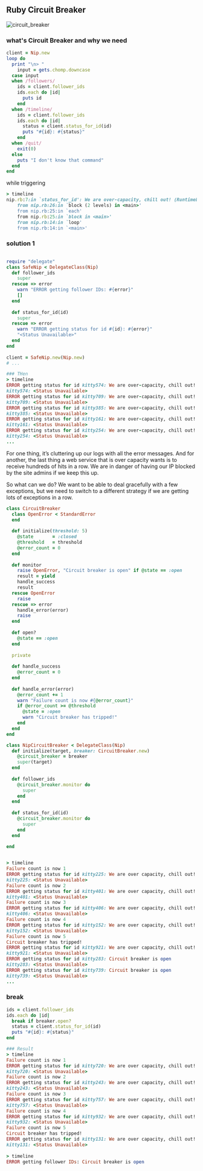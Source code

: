 ## Ruby Circuit Breaker


![circuit_breaker](https://cloud.githubusercontent.com/assets/83296/18030833/38ac9d16-6c95-11e6-994d-7cff19815f8e.PNG)


### what's Circuit Breaker and why we need 


```ruby
client = Nip.new
loop do
  print "\n> "
    input = gets.chomp.downcase
  case input
  when /followers/
    ids = client.follower_ids
    ids.each do |id|
      puts id
    end
  when /timeline/
    ids = client.follower_ids
    ids.each do |id|
      status = client.status_for_id(id)
      puts "#{id}: #{status}"
    end
  when /quit/
    exit(0)
  else
    puts "I don't know that command"
  end
end
```

while triggering 

```ruby
> timeline
nip.rb:7:in `status_for_id': We are over-capacity, chill out! (RuntimeError)
	from nip.rb:26:in `block (2 levels) in <main>'
	from nip.rb:25:in `each'
	from nip.rb:25:in `block in <main>'
	from nip.rb:14:in `loop'
	from nip.rb:14:in `<main>'
```

### solution 1

```ruby

require "delegate"
class SafeNip < DelegateClass(Nip)
  def follower_ids
    super
  rescue => error
    warn "ERROR getting follower IDs: #{error}"
    []
  end
 
  def status_for_id(id)
    super
  rescue => error
    warn "ERROR getting status for id #{id}: #{error}"
    "<Status Unavailable>"
  end
end
 
client = SafeNip.new(Nip.new)
# ...

### THen
> timeline
ERROR getting status for id kitty574: We are over-capacity, chill out!
kitty574: <Status Unavailable>
ERROR getting status for id kitty709: We are over-capacity, chill out!
kitty709: <Status Unavailable>
ERROR getting status for id kitty385: We are over-capacity, chill out!
kitty385: <Status Unavailable>
ERROR getting status for id kitty161: We are over-capacity, chill out!
kitty161: <Status Unavailable>
ERROR getting status for id kitty254: We are over-capacity, chill out!
kitty254: <Status Unavailable>
...
```

For one thing, it’s cluttering up our logs with all the error messages. And for another, the last thing a web service that is over capacity wants is to receive hundreds of hits in a row. We are in danger of having our IP blocked by the site admins if we keep this up.

So what can we do? We want to be able to deal gracefully with a few exceptions, but we need to switch to a different strategy if we are getting lots of exceptions in a row.


```ruby
class CircuitBreaker
  class OpenError < StandardError
  end
 
  def initialize(threshold: 5)
    @state       = :closed
    @threshold   = threshold
    @error_count = 0
  end
 
  def monitor
    raise OpenError, "Circuit breaker is open" if @state == :open
    result = yield
    handle_success
    result
  rescue OpenError
    raise
  rescue => error
    handle_error(error)
    raise
  end
 
  def open?
    @state == :open
  end
 
  private
 
  def handle_success
    @error_count = 0
  end
 
  def handle_error(error)
    @error_count += 1
    warn "Failure count is now #{@error_count}"
    if @error_count >= @threshold
      @state = :open
      warn "Circuit breaker has tripped!"
    end
  end
end
```


```ruby
class NipCircuitBreaker < DelegateClass(Nip)
  def initialize(target, breaker: CircuitBreaker.new)
    @circuit_breaker = breaker
    super(target)
  end
 
  def follower_ids
    @circuit_breaker.monitor do
      super
    end
  end
 
  def status_for_id(id)
    @circuit_breaker.monitor do
      super
    end
  end
 
end
```


```ruby

> timeline
Failure count is now 1
ERROR getting status for id kitty225: We are over capacity, chill out!
kitty225: <Status Unavailable>
Failure count is now 2
ERROR getting status for id kitty401: We are over capacity, chill out!
kitty401: <Status Unavailable>
Failure count is now 3
ERROR getting status for id kitty406: We are over capacity, chill out!
kitty406: <Status Unavailable>
Failure count is now 4
ERROR getting status for id kitty152: We are over capacity, chill out!
kitty152: <Status Unavailable>
Failure count is now 5
Circuit breaker has tripped!
ERROR getting status for id kitty921: We are over capacity, chill out!
kitty921: <Status Unavailable>
ERROR getting status for id kitty283: Circuit breaker is open
kitty283: <Status Unavailable>
ERROR getting status for id kitty739: Circuit breaker is open
kitty739: <Status Unavailable>
...
```

### break

```ruby
ids = client.follower_ids
ids.each do |id|
  break if breaker.open?
  status = client.status_for_id(id)
  puts "#{id}: #{status}"
end

### Result
> timeline
Failure count is now 1
ERROR getting status for id kitty720: We are over capacity, chill out!
kitty720: <Status Unavailable>
Failure count is now 2
ERROR getting status for id kitty243: We are over capacity, chill out!
kitty243: <Status Unavailable>
Failure count is now 3
ERROR getting status for id kitty757: We are over capacity, chill out!
kitty757: <Status Unavailable>
Failure count is now 4
ERROR getting status for id kitty932: We are over capacity, chill out!
kitty932: <Status Unavailable>
Failure count is now 5
Circuit breaker has tripped!
ERROR getting status for id kitty131: We are over capacity, chill out!
kitty131: <Status Unavailable>
 
> timeline
ERROR getting follower IDs: Circuit breaker is open
```
